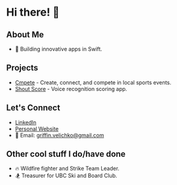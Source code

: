 # Hi there! 👋

## About Me
- 🚀 Building innovative apps in Swift.

## Projects
- [Cmpete](https://cmpete.com) - Create, connect, and compete in local sports events.
- [Shout Score](https://gv1000.com/shoutscore) - Voice recognition scoring app.

## Let's Connect
- [LinkedIn](https://linkedin.com/in/gvelichko)
- [Personal Website](https://gv1000.com)
- 📧 Email: [griffin.velichko@gmail.com](mailto:griffin.velichko@gmail.com)

## Other cool stuff I do/have done
- 🔥 Wildfire fighter and Strike Team Leader.
- 🏂 Treasurer for UBC Ski and Board Club.
